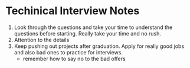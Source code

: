 # Techinical Interview Notes

1. Look through the questions and take your time to understand the questions before starting. Really take your time and no rush.
2. Attention to the details
3. Keep pushing out projects after graduation. Apply for really good jobs and also bad ones to practice for interviews.
   - remember how to say no to the bad offers
